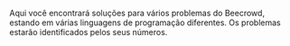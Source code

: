 Aqui você encontrará soluções para vários problemas do Beecrowd, estando em várias linguagens de programação diferentes. Os problemas estarão identificados pelos seus números.